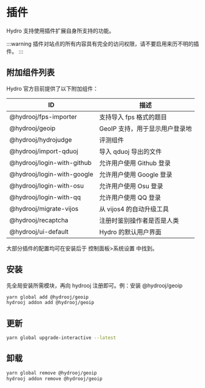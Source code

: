 # 插件

Hydro 支持使用插件扩展自身所支持的功能。

:::warning
插件对站点的所有内容具有完全的访问权限，请不要启用来历不明的插件。
:::

## 附加组件列表

Hydro 官方目前提供了以下附加组件：

| ID                         | 描述                           |
| -------------------------- | ------------------------------ |
| @hydrooj/fps-importer      | 支持导入 fps 格式的题目          |
| @hydrooj/geoip             | GeoIP 支持，用于显示用户登录地   |
| @hydrooj/hydrojudge        | 评测组件                       |
| @hydrooj/import-qduoj      | 导入 qduoj 导出的文件           |
| @hydrooj/login-with-github | 允许用户使用 Github 登录        |
| @hydrooj/login-with-google | 允许用户使用 Google 登录        |
| @hydrooj/login-with-osu    | 允许用户使用 Osu 登录           |
| @hydrooj/login-with-qq     | 允许用户使用 QQ 登录            |
| @hydrooj/migrate-vijos     | 从 vijos4 的自动升级工具        |
| @hydrooj/recaptcha         | 注册时鉴别操作者是否是人类       |
| @hydrooj/ui-default        | Hydro 的默认用户界面            |

大部分插件的配置均可在安装后于 控制面板>系统设置 中找到。

## 安装

先全局安装所需模块，再向 hydrooj 注册即可。例：安装 @hydrooj/geoip

```sh
yarn global add @hydrooj/geoip
hydrooj addon add @hydrooj/geoip
```

## 更新

```sh
yarn global upgrade-interactive --latest
```

## 卸载

```sh
yarn global remove @hydrooj/geoip
hydrooj addon remove @hydrooj/geoip
```
